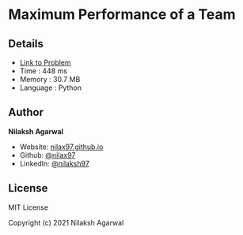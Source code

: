 # Maximum Performance of a Team


## Details

* [Link to Problem](https://leetcode.com/problems/maximum-performance-of-a-team/)
* Time : 448 ms
* Memory : 30.7 MB
* Language : Python

## Author

**Nilaksh Agarwal**

* Website: [nilax97.github.io](https://nilax97.github.io/)
* Github: [@nilax97](https://github.com/nilax97)
* LinkedIn: [@nilaksh97](https://linkedin.com/in/nilaksh97)

## License

MIT License

Copyright (c) 2021 Nilaksh Agarwal
